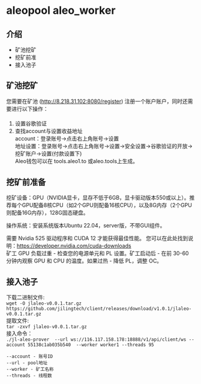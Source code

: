 # aleopool aleo_worker
##  介绍
- 矿池挖矿
- 挖矿前准
- 接入池子
## 矿池挖矿
您需要在矿池 (http://8.218.31.102:8080/register) 注册一个账户账户，同时还需要进行以下操作：
#### 
                
1. 设置谷歌验证
2. 查找account与设置收益地址  
    account：登录账号->点击右上角账号->设置   
    地址设置：登录账号->点击右上角账号->设置->安全设置->谷歌验证的开放->挖矿账户->设置(付款设置下)         
    Aleo钱包可以在 tools.aleo1.to 或aleo.tools上生成。
## 挖矿前准备
挖矿设备：GPU（NVIDIA显卡，显存不低于6GB，显卡驱动版本550或以上）。推荐每个GPU配备8核CPU（如2个GPU则配备16核CPU），以及8G内存（2个GPU则配备16G内存），128G固态硬盘。

操作系统：安装系统版本Ubuntu 22.04，server版，不带GUI组件。  

需要 Nvidia 525 驱动程序和 CUDA 12 才能获得最佳性能。
您可以在此处找到说明：https://developer.nvidia.com/cuda-downloads  
矿工 GPU 负载过重 - 检查您的电源单元和 PL 设置。矿工启动后 - 在前 30-60 分钟内观察 GPU 和 CPU 的温度。如果过热 - 降低 PL，调整 OC。

## 接入池子
下载二进制文件:  
`wget -O jlaleo-v0.0.1.tar.gz  https://github.com/jilingtech/client/releases/download/v1.0.1/jlaleo-v0.0.1.tar.gz`  
提取文件:  
`tar -zxvf jlaleo-v0.0.1.tar.gz `  
接入命令：  
`./jl-aleo-prover  --url ws://116.117.158.178:18888/v1/api/client/ws --account 55138c1ab035b540  --worker worker1 --threads 95`  
```
--account - 账号ID  
--url - pool地址  
--worker - 矿工名称  
--threads - 线程数
```

